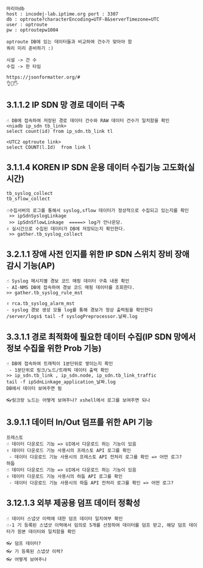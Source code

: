 ```
마리아db
host : incodej-lab.iptime.org port : 3307
db : optroute?characterEncoding=UTF-8&serverTimezone=UTC
user : optroute
pw : optroutepw1004

optroute DB에 있는 데이터들과 비교하여 건수가 맞아야 함
쿼리 미리 준비하기 :)

시설 -> 건 수
수집 -> 한 타임

https://jsonformatter.org/#
👌🖖🖐
```

## 3.1.1.2 IP SDN 망 경로 데이터 구축
```
☝ DB에 접속하여 저장된 경로 데이터 건수와 RAW 데이터 건수가 일치함을 확인
<niadb ip_sdn tb_link>
select count(id) from ip_sdn.tb_link tl

<UTC2 optroute link>
select COUNT(l.Id)  from link l 
```

## 3.1.1.4 KOREN IP SDN 운용 데이터 수집기능 고도화(실시간)
```
tb_syslog_collect
tb_sflow_collect                

☝수집서버의 로그를 통해서 syslog,sflow 데이터가 정상적으로 수집되고 있는지를 확인
 >> ipSdnSyslogLinkage
 >> ipSdnSflowLinkage  =====> log가 안나온당.
✌ 실시간으로 수집된 데이터가 DB에 저장되는지 확인한다.
 >> gather.tb_syslog_collect
```

## 3.2.1.1 장애 사전 인지를 위한 IP SDN 스위치 장비 장애 감시 기능(AP)
```
☝ Syslog 메시지별 경보 코드 매핑 데이터 구축 내용 확인
- AI-NMS DB에 접속하여 경보 코드 매핑 데이터를 조회한다.
>> gather.tb_syslog_rule_mst

✌ rca.tb_syslog_alarm_mst
- syslog 경보 생성 모듈 log를 통해 경보가 정상 출력됨을 확인한다
/server/logs$ tail -f syslogPreprocessor.날짜.log

```

## 3.3.1.1 경로 최적화에 필요한 데이터 수집(IP SDN 망에서 정보 수집을 위한 Prob 기능)
```
☝ DB에 접속하여 트래픽이 1분단위로 쌓이는지 확인
 - 1분단위로 링크/노드/트래픽 데이터 출력 확인
>> ip_sdn.tb_link , ip_sdn.node, ip_sdn.tb_link_traffic 
tail -f ipSdnLinkage_application_날짜.log
DB에서 데이터 보여주면 됨

👓링크랑 노드는 어떻게 보여주나? xshell에서 로그를 보여주면 되나

```

## 3.9.1.1 데이터 In/Out 덤프를 위한 API 기능
```
프레스토
☝ 데이터 다운로드 기능 => UI에서 다운로드 하는 기능이 있음
✌ 데이터 다운로드 기능 사용시의 프레스토 API 로그를 확인
 - 데이터 다운로드 기능 사용시의 프레스토 API 전처리 로그를 확인 => 어떤 로그?
하둡
☝ 데이터 다운로드 기능 => UI에서 다운로드 하는 기능이 있음
✌ 데이터 다운로드 기능 사용시의 하둡 API 로그를 확인
 - 데이터 다운로드 기능 사용시의 하둡 API 전처리 로그를 확인 => 어떤 로그?

```

## 3.12.1.3 외부 제공용 덤프 데이터 정확성
```
☝ 데이터 스냅샷 이력에 대한 덤프 데이터 일치여부 확인
☝-1 기 등록된 스냅샷 이력에서 임의로 5개를 선정하여 데이터를 덤프 받고, 해당 덤프 데이터가 원본 데이터와 일치함을 확인

👓 덤프 데이터?
👓 기 등록된 스냅샷 이력?
👓 어떻게 보여주나

```